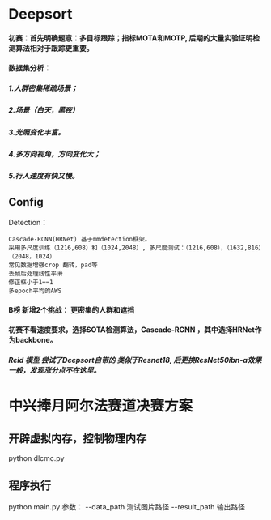 # Deepsort
#### 初赛：首先明确题意：多目标跟踪；指标MOTA和MOTP, 后期的大量实验证明检测算法相对于跟踪更重要。
#### 数据集分析：
##### 1.人群密集稀疏场景；
##### 2.场景（白天，黑夜）
##### 3.光照变化丰富。
##### 4.多方向视角，方向变化大；
##### 5.行人速度有快又慢。
## Config

Detection：

    Cascade-RCNN(HRNet) 基于mmdetection框架。
    采用多尺度训练（1216,608）和（1024,2048）, 多尺度测试：（1216,608），（1632,816）（2048，1024）
    常见数据增强crop 翻转，pad等
    丢帧后处理线性平滑
    修正框小于1==1
    多epoch平均的AWS

#### B榜 新增2个挑战： 更密集的人群和遮挡

#### 初赛不看速度要求，选择SOTA检测算法，Cascade-RCNN ，其中选择HRNet作为backbone。
##### Reid 模型 尝试了Deepsort自带的 类似于Resnet18, 后更换ResNet50ibn-a效果一般，发现涨分点不在这里。

# 中兴捧月阿尔法赛道决赛方案
## 开辟虚拟内存，控制物理内存
  python dlcmc.py 
## 程序执行
  python main.py
参数： --data_path  测试图片路径
	   --result_path  输出路径
